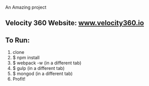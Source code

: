 An Amazing project
## Velocity 360 Website: www.velocity360.io

## To Run:
1. clone
2. $ npm install
3. $ webpack -w (in a different tab)
4. $ gulp (in a different tab)
5. $ mongod (in a different tab)
6. Profit!
